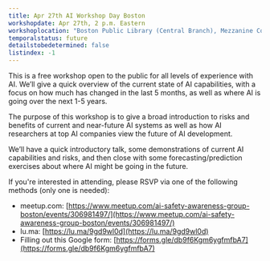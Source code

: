 ```yaml
---
title: Apr 27th AI Workshop Day Boston
workshopdate: Apr 27th, 2 p.m. Eastern
workshoplocation: "Boston Public Library (Central Branch), Mezzanine Conference Room, 3700 Boylston Street, Boston MA, 02116"
temporalstatus: future
detailstobedetermined: false
listindex: -1
---
```


This is a free workshop open to the public for all levels of experience with AI. We’ll give a quick overview of the current state of AI capabilities, with a focus on how much has changed in the last 5 months, as well as where AI is going over the next 1-5 years.

The purpose of this workshop is to give a broad introduction to risks and benefits of current and near-future AI systems as well as how AI researchers at top AI companies view the future of AI development.

We’ll have a quick introductory talk, some demonstrations of current AI capabilities and risks, and then close with some forecasting/prediction exercises about where AI might be going in the future.

If you're interested in attending, please RSVP via one of the following methods (only one is needed):

+ meetup.com: [https://www.meetup.com/ai-safety-awareness-group-boston/events/306981497/](https://www.meetup.com/ai-safety-awareness-group-boston/events/306981497/)
+ lu.ma: [https://lu.ma/9gd9wl0d](https://lu.ma/9gd9wl0d)
+ Filling out this Google form: [https://forms.gle/db9f6Kgm6ygfmfbA7](https://forms.gle/db9f6Kgm6ygfmfbA7)
